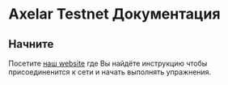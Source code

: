 # Axelar Testnet Документация

## Начните
Посетите [наш website](https://docs.axelar.dev/) где Вы найдёте инструкцию чтобы присоединенится к сети и начать выполнять упражнения.
